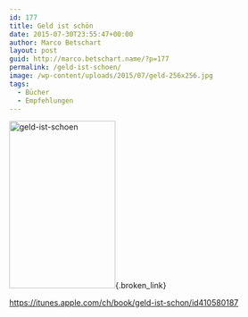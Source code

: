 ```yaml
---
id: 177
title: Geld ist schön
date: 2015-07-30T23:55:47+00:00
author: Marco Betschart
layout: post
guid: http://marco.betschart.name/?p=177
permalink: /geld-ist-schoen/
image: /wp-content/uploads/2015/07/geld-256x256.jpg
tags:
  - Bücher
  - Empfehlungen
---
```

[<img class=" size-medium wp-image-186 alignleft" src="http://blog.marco.betschart.name/wp-content/uploads/2015/07/geld-ist-schoen-190x300.jpg" alt="geld-ist-schoen" width="190" height="300" srcset="http://dev.marco-betschart.local/wp-content/uploads/2015/07/geld-ist-schoen-190x300.jpg 190w, http://dev.marco-betschart.local/wp-content/uploads/2015/07/geld-ist-schoen-122x192.jpg 122w, http://dev.marco-betschart.local/wp-content/uploads/2015/07/geld-ist-schoen.jpg 316w" sizes="(max-width: 190px) 100vw, 190px" />](http://blog.marco.betschart.name/wp-content/uploads/2015/07/geld-ist-schoen.jpg){.broken_link}

<https://itunes.apple.com/ch/book/geld-ist-schon/id410580187>